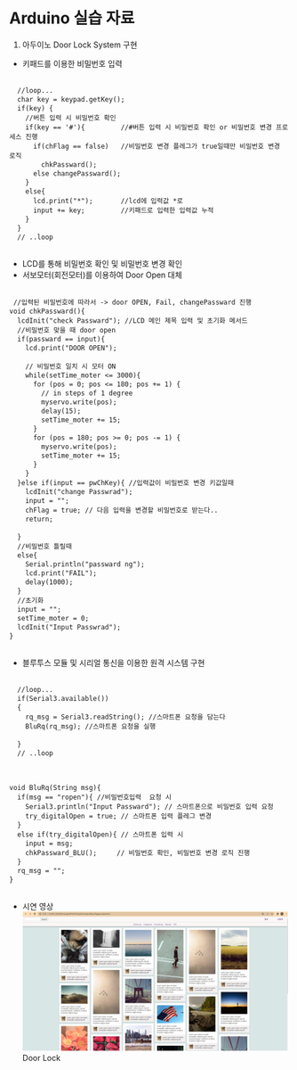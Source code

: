# Arduino 실습 자료
1. 아두이노 Door Lock System 구현
  - 키패드를 이용한 비밀번호 입력
<pre>
<code>
  //loop...
  char key = keypad.getKey(); 
  if(key) {
    //버튼 입력 시 비밀번호 확인 
    if(key == '#'){         //#버튼 입력 시 비밀번호 확인 or 비밀번호 변경 프로세스 진행
      if(chFlag == false)   //비밀번호 변경 플레그가 true일때만 비밀번호 변경 로직
        chkPassward();
      else changePassward();
    }
    else{
      lcd.print("*");       //lcd에 입력값 *로 
      input += key;         //키패드로 입력한 입력값 누적
    }
  }
  // ..loop
</code>
</pre>
  - LCD를 통해 비밀번호 확인 및 비밀번호 변경 확인
  - 서보모터(회전모터)를 이용하여 Door Open 대체
<pre>
<code>
 //입력된 비밀번호에 따라서 -> door OPEN, Fail, changePassward 진행
void chkPassward(){  
  lcdInit("check Passward"); //LCD 메인 제목 입력 및 초기화 메서드
  //비밀번호 맞을 때 door open
  if(passward == input){
    lcd.print("DOOR OPEN");
    
    // 비밀번호 일치 시 모터 ON
    while(setTime_moter <= 3000){
      for (pos = 0; pos <= 180; pos += 1) { 
        // in steps of 1 degree
        myservo.write(pos);             
        delay(15);                    
        setTime_moter += 15;
      }
      for (pos = 180; pos >= 0; pos -= 1) { 
        myservo.write(pos);              
        setTime_moter += 15;                   
      }
    }
  }else if(input == pwChKey){ //입력값이 비밀번호 변경 키값일때
    lcdInit("change Passwrad");
    input = "";
    chFlag = true; // 다음 입력을 변경할 비밀번호로 받는다..
    return;

  }
  //비밀번호 틀릴때 
  else{
    Serial.println("passward ng");
    lcd.print("FAIL");
    delay(1000);
  }
  //초기화
  input = "";
  setTime_moter = 0;
  lcdInit("Input Passwrad");
}
</code>
</pre>
 
  - 블루투스 모듈 및 시리얼 통신을 이용한 원격 시스템 구현
<pre>
<code>
  //loop...
  if(Serial3.available())
  {                                
    rq_msg = Serial3.readString(); //스마트폰 요청을 담는다
    BluRq(rq_msg); //스마트폰 요청을 실행

  }
  // ..loop
</code>
</pre>
<pre>
<code>
void BluRq(String msg){
  if(msg == "ropen"){ //비밀번호입력  요청 시
    Serial3.println("Input Passward"); // 스마트폰으로 비밀번호 입력 요청
    try_digitalOpen = true; // 스마트폰 입력 플레그 변경
  }
  else if(try_digitalOpen){ // 스마트폰 입력 시
    input = msg;           
    chkPassward_BLU();     // 비밀번호 확인, 비밀번호 변경 로직 진행
  }
  rq_msg = "";
}
</code>
</pre>

- 시연 영상
 ![Door Lock](https://raw.githubusercontent.com/JongWon112/studyASPNET/main/images/html_screen01.png)
Door Lock 
